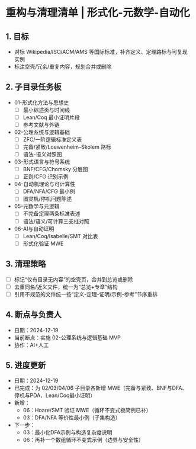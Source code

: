# 重构与清理清单 | 形式化-元数学-自动化

## 1. 目标

- 对标 Wikipedia/ISO/ACM/AMS 等国际标准，补齐定义、定理路标与可复现实例
- 标注空壳/冗余/重复内容，规划合并或删除

## 2. 子目录任务板

- 01-形式化方法与思想史
  - [ ] 最小综述页与时间线
  - [ ] Lean/Coq 最小证明片段
  - [ ] 参考文献与外链
- 02-公理系统与逻辑基础
  - [ ] ZFC/一阶逻辑标准定义表
  - [ ] 完备/紧致/Loewenheim–Skolem 路标
  - [ ] 语法-语义对照图
- 03-形式语言与符号系统
  - [ ] BNF/CFG/Chomsky 分层图
  - [ ] 正则/CFG 识别示例
- 04-自动机理论与可计算性
  - [ ] DFA/NFA/CFG 最小例
  - [ ] 图灵机/停机问题陈述
- 05-元数学与元逻辑
  - [ ] 不完备定理两条标准表述
  - [ ] 语法/语义/可计算三支柱对照
- 06-AI与自动证明
  - [ ] Lean/Coq/Isabelle/SMT 对比表
  - [ ] 形式化验证 MWE

## 3. 清理策略

- [ ] 标记“仅有目录无内容”的空壳页，合并到总览或删除
- [ ] 去重同名/近义文件，统一为“总览+专章”结构
- [ ] 引用不规范的文件统一按“定义-定理-证明/示例-参考”节序重排

## 4. 断点与负责人

- 日期：2024-12-19
- 当前断点：实施 02-公理系统与逻辑基础 MVP
- 协作：AI+人工

<!-- 断点：扫描空壳页并标注候选删除列表 -->

## 5. 进度更新

- 日期：2024-12-19
- 已完成：为 02/03/04/06 子目录各新增 MWE（完备与紧致、BNF与DFA、停机与PDA、Lean/Coq最小证明）
- 新增：
  - 06：Hoare/SMT 验证 MWE（循环不变式极简例已补）
  - 03：DFA/NFA 等价性最小例（子集构造）
- 下一步：
  - 03：最小化DFA示例与构造复杂度说明
  - 06：再补一个数组循环不变式示例（边界与安全性）

<!-- 断点：03-DFA最小化；06-数组循环不变式 -->
